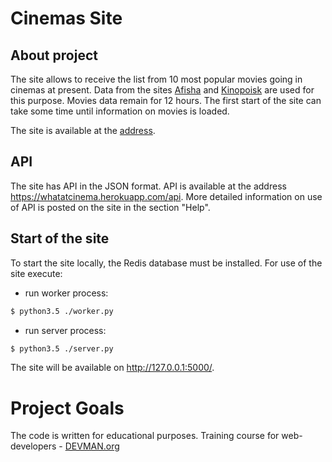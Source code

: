 # Cinemas Site

## About project

The site allows to receive the list from 10 most popular movies going
in cinemas at present. Data from the sites [Afisha](https://www.afisha.ru/) and [Kinopoisk](https://www.kinopoisk.ru/) 
are used for this purpose. Movies data remain for 12 hours.
The first start of the site can take some time until information on movies is loaded.

The site is available at the [address](https://whatatcinema.herokuapp.com/).

## API

The site has API in the JSON format. API is available at the
address https://whatatcinema.herokuapp.com/api. More detailed
information on use of API is posted on the site in the section "Help".

## Start of the site

To start the site locally, the Redis database must be installed.
For use of the site execute:

* run worker process:
```sh
$ python3.5 ./worker.py
```

* run server process:
```sh
$ python3.5 ./server.py
```

The site will be available on http://127.0.0.1:5000/.

# Project Goals

The code is written for educational purposes. Training course for web-developers - [DEVMAN.org](https://devman.org)
